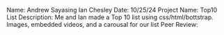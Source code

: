 Name: Andrew Sayasing Ian Chesley
Date: 10/25/24
Project Name: Top10 List
Description: Me and Ian made a Top 10 list using css/html/bottstrap. Images, embedded videos, and a carousal for our list
Peer Review:

